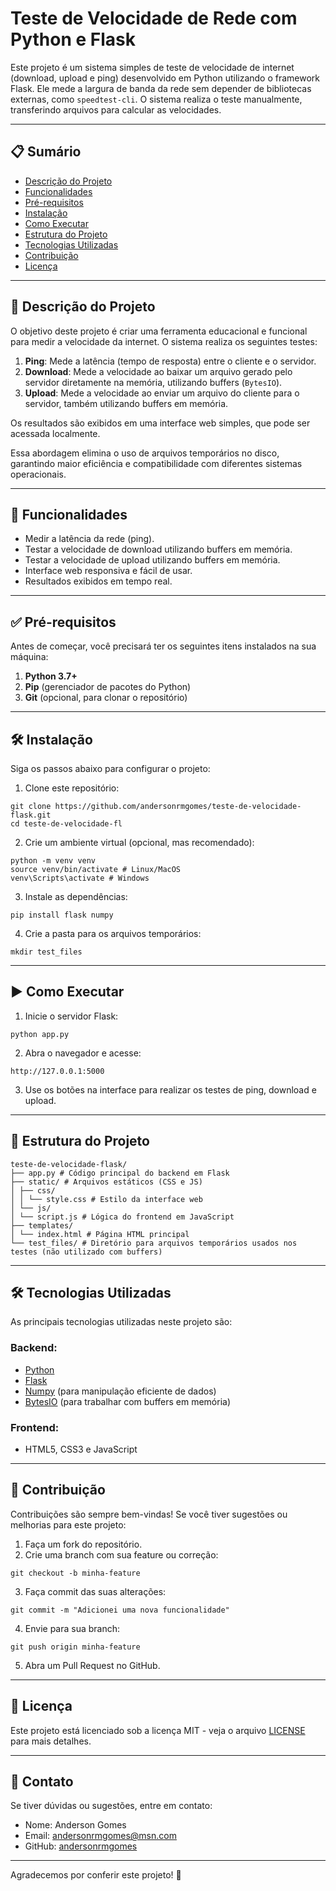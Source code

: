 # Teste de Velocidade de Rede com Python e Flask

Este projeto é um sistema simples de teste de velocidade de internet (download, upload e ping) desenvolvido em Python utilizando o framework Flask. Ele mede a largura de banda da rede sem depender de bibliotecas externas, como `speedtest-cli`. O sistema realiza o teste manualmente, transferindo arquivos para calcular as velocidades.

---

## 📋 **Sumário**

- [Descrição do Projeto](#descrição-do-projeto)
- [Funcionalidades](#funcionalidades)
- [Pré-requisitos](#pré-requisitos)
- [Instalação](#instalação)
- [Como Executar](#como-executar)
- [Estrutura do Projeto](#estrutura-do-projeto)
- [Tecnologias Utilizadas](#tecnologias-utilizadas)
- [Contribuição](#contribuição)
- [Licença](#licença)

---

## 📖 **Descrição do Projeto**

O objetivo deste projeto é criar uma ferramenta educacional e funcional para medir a velocidade da internet. O sistema realiza os seguintes testes:

1. **Ping**: Mede a latência (tempo de resposta) entre o cliente e o servidor.
2. **Download**: Mede a velocidade ao baixar um arquivo gerado pelo servidor diretamente na memória, utilizando buffers (`BytesIO`).
3. **Upload**: Mede a velocidade ao enviar um arquivo do cliente para o servidor, também utilizando buffers em memória.

Os resultados são exibidos em uma interface web simples, que pode ser acessada localmente.

Essa abordagem elimina o uso de arquivos temporários no disco, garantindo maior eficiência e compatibilidade com diferentes sistemas operacionais.


---

## 🚀 **Funcionalidades**

- Medir a latência da rede (ping).
- Testar a velocidade de download utilizando buffers em memória.
- Testar a velocidade de upload utilizando buffers em memória.
- Interface web responsiva e fácil de usar.
- Resultados exibidos em tempo real.

---

## ✅ **Pré-requisitos**

Antes de começar, você precisará ter os seguintes itens instalados na sua máquina:

1. **Python 3.7+**
2. **Pip** (gerenciador de pacotes do Python)
3. **Git** (opcional, para clonar o repositório)

---

## 🛠️ **Instalação**

Siga os passos abaixo para configurar o projeto:

1. Clone este repositório:
~~~~
git clone https://github.com/andersonrmgomes/teste-de-velocidade-flask.git
cd teste-de-velocidade-fl
~~~~

2. Crie um ambiente virtual (opcional, mas recomendado):
~~~~
python -m venv venv
source venv/bin/activate # Linux/MacOS
venv\Scripts\activate # Windows
~~~~

3. Instale as dependências:
~~~~
pip install flask numpy
~~~~

4. Crie a pasta para os arquivos temporários:
~~~~
mkdir test_files
~~~~

---

## ▶️ **Como Executar**

1. Inicie o servidor Flask:
~~~~
python app.py
~~~~

2. Abra o navegador e acesse:
~~~~
http://127.0.0.1:5000
~~~~

3. Use os botões na interface para realizar os testes de ping, download e upload.

---

## 📂 **Estrutura do Projeto**

~~~~
teste-de-velocidade-flask/
├── app.py # Código principal do backend em Flask
├── static/ # Arquivos estáticos (CSS e JS)
│ ├── css/
│ │ └── style.css # Estilo da interface web
│ └── js/
│ └── script.js # Lógica do frontend em JavaScript
├── templates/
│ └── index.html # Página HTML principal
└── test_files/ # Diretório para arquivos temporários usados nos testes (não utilizado com buffers)
~~~~

---

## 🛠️ **Tecnologias Utilizadas**

As principais tecnologias utilizadas neste projeto são:

### Backend:
- [Python](https://www.python.org/)
- [Flask](https://flask.palletsprojects.com/)
- [Numpy](https://numpy.org/) (para manipulação eficiente de dados)
- [BytesIO](https://docs.python.org/3/library/io.html#io.BytesIO) (para trabalhar com buffers em memória)

### Frontend:
- HTML5, CSS3 e JavaScript

---

## 🤝 **Contribuição**

Contribuições são sempre bem-vindas! Se você tiver sugestões ou melhorias para este projeto:

1. Faça um fork do repositório.
2. Crie uma branch com sua feature ou correção:
~~~~
git checkout -b minha-feature
~~~~
3. Faça commit das suas alterações:
~~~~
git commit -m "Adicionei uma nova funcionalidade"
~~~~
4. Envie para sua branch:
~~~~
git push origin minha-feature
~~~~
5. Abra um Pull Request no GitHub.

---

## 📜 **Licença**

Este projeto está licenciado sob a licença MIT - veja o arquivo [LICENSE](LICENSE) para mais detalhes.

---

## 📧 **Contato**

Se tiver dúvidas ou sugestões, entre em contato:

- Nome: Anderson Gomes
- Email: andersonrmgomes@msn.com
- GitHub: [andersonrmgomes](https://github.com/andersonrmgomes)

---

Agradecemos por conferir este projeto! 🎉
